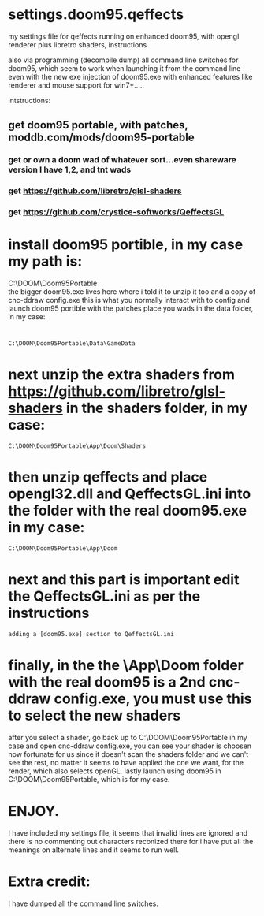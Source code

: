# settings.doom95.qeffects
my settings file for qeffects running on enhanced doom95, with opengl renderer plus libretro shaders, instructions

also via programming (decompile dump) all command line switches for doom95, which seem to work when launching it from the command line
even with the new exe injection of doom95.exe with enhanced features like renderer and mouse support for win7+.....

intstructions:
## get doom95 portable, with patches, moddb.com/mods/doom95-portable
### get or own a doom wad of whatever sort...even shareware version I have 1,2, and tnt wads
### get https://github.com/libretro/glsl-shaders
### get https://github.com/crystice-softworks/QeffectsGL

# install doom95 portible, in my case my path is:
  C:\DOOM\Doom95Portable\
  the bigger doom95.exe lives here where i told it to unzip it too and a copy of cnc-ddraw config.exe
  this is what you normally interact with to config and launch doom95 portible with the patches
  place you wads in the data folder, in  my case:
  # 
    C:\DOOM\Doom95Portable\Data\GameData
# next unzip the extra shaders from https://github.com/libretro/glsl-shaders in the shaders folder, in my case:
    C:\DOOM\Doom95Portable\App\Doom\Shaders
# then unzip qeffects and place opengl32.dll and QeffectsGL.ini into the folder with the real doom95.exe in my case:
    C:\DOOM\Doom95Portable\App\Doom
# next and this part is important edit the QeffectsGL.ini as per the instructions 
    adding a [doom95.exe] section to QeffectsGL.ini
# finally, in the the \App\Doom folder with the real doom95 is a 2nd cnc-ddraw config.exe, you must use this to select the new shaders
  after you select a shader, go back up to C:\DOOM\Doom95Portable in my case and open cnc-ddraw config.exe, you can see your shader is 
  choosen now fortunate for us since it doesn't scan the shaders folder and we can't see the rest, no matter it seems to have applied 
  the one we want, for the render, which also selects openGL.
lastly launch using doom95 in C:\DOOM\Doom95Portable, which is for my case.

# ENJOY.
I have included my settings file, it seems that invalid lines are ignored and there is no commenting out characters reconized
there for i have put all the meanings on alternate lines and it seems to run well.
# Extra credit:
I have dumped all the command line switches.
    

